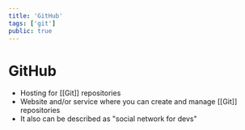 ```yaml
---
title: 'GitHub'
tags: ['git']
public: true
---
```


# GitHub

- Hosting for [[Git]] repositories
- Website and/or service where you can create and manage [[Git]] repositories
- It also can be described as "social network for devs"





